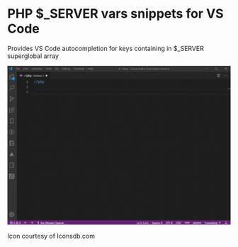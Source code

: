 # PHP $_SERVER vars snippets for VS Code

Provides VS Code autocompletion for keys containing in $_SERVER superglobal array

![demo](https://github.com/mikbox74/php-server-vars-snippets/raw/master/demo.gif)


Icon courtesy of Iconsdb.com